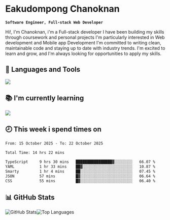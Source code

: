 # Eakudompong Chanoknan

**`Software Engineer, Full-stack Web Developer`**

<p>Hi!, I'm Chanoknan, i'm a Full-stack developer I have been building my skills
through coursework and personal projects I'm particularly interested in Web development
and Mobile app Development I'm committed to writing clean, maintainable
code and staying up to date with industry trends. I'm excited to learn
and grow, and I'm always looking for opportunities to apply my skills.</p>

## 🔧 Languages and Tools

  <a href="https://skillicons.dev">
    <img src="https://skillicons.dev/icons?i=typescript,javascript,html,css,php,java,python,laravel,nodejs,mongodb,react,nextjs,tailwind,mysql,planetscale,postgres,firebase&perline=9" />
  </a>
  
## 📚 I'm currently learning
  <a href="https://skillicons.dev">
    <img src="https://skillicons.dev/icons?i=go,rust,kotlin,androidstudio,graphql,docker,kubernetes,gcp,aws" />
  </a>

## 🕗 This week i spend times on

<!--START_SECTION:waka-->

```txt
From: 15 October 2025 - To: 22 October 2025

Total Time: 14 hrs 22 mins

TypeScript     9 hrs 30 mins   ████████████████▓░░░░░░░░   66.07 %
YAML           1 hr 33 mins    ██▓░░░░░░░░░░░░░░░░░░░░░░   10.87 %
Smarty         1 hr 4 mins     ██░░░░░░░░░░░░░░░░░░░░░░░   07.45 %
JSON           57 mins         █▓░░░░░░░░░░░░░░░░░░░░░░░   06.64 %
CSS            55 mins         █▓░░░░░░░░░░░░░░░░░░░░░░░   06.40 %
```

<!--END_SECTION:waka-->

## 📊 GitHub Stats

<p style="display: flex">
  <img alt="GitHub Stats" src="https://github-readme-stats.vercel.app/api?username=EC-9624&show_icons=true&theme=gruvbox&count_private=true"/>
  <img alt="Top Languages" src="https://github-readme-stats.vercel.app/api/top-langs/?username=EC-9624&layout=compact&theme=gruvbox" />  
</p>
